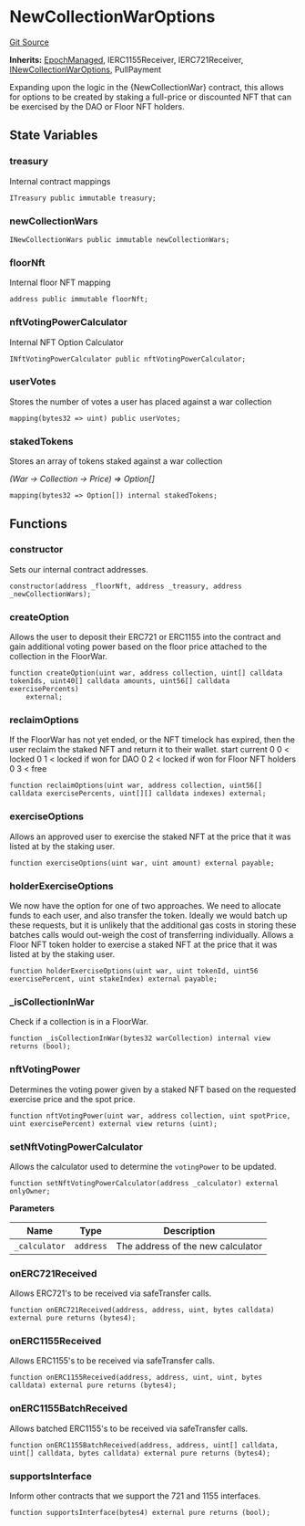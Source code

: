 # NewCollectionWarOptions
[Git Source](https://github.com/FloorDAO/floor-v2/blob/fce0c6edadd90eef36eb24d13cfb5b386eeb9d00/src/contracts/voting/NewCollectionWarOptions.sol)

**Inherits:**
[EpochManaged](/src/contracts/utils/EpochManaged.sol/contract.EpochManaged.md), IERC1155Receiver, IERC721Receiver, [INewCollectionWarOptions](/src/interfaces/voting/NewCollectionWarOptions.sol/contract.INewCollectionWarOptions.md), PullPayment

Expanding upon the logic in the {NewCollectionWar} contract, this allows for options to
be created by staking a full-price or discounted NFT that can be exercised by the DAO or
Floor NFT holders.


## State Variables
### treasury
Internal contract mappings


```solidity
ITreasury public immutable treasury;
```


### newCollectionWars

```solidity
INewCollectionWars public immutable newCollectionWars;
```


### floorNft
Internal floor NFT mapping


```solidity
address public immutable floorNft;
```


### nftVotingPowerCalculator
Internal NFT Option Calculator


```solidity
INftVotingPowerCalculator public nftVotingPowerCalculator;
```


### userVotes
Stores the number of votes a user has placed against a war collection


```solidity
mapping(bytes32 => uint) public userVotes;
```


### stakedTokens
Stores an array of tokens staked against a war collection

*(War -> Collection -> Price) => Option[]*


```solidity
mapping(bytes32 => Option[]) internal stakedTokens;
```


## Functions
### constructor

Sets our internal contract addresses.


```solidity
constructor(address _floorNft, address _treasury, address _newCollectionWars);
```

### createOption

Allows the user to deposit their ERC721 or ERC1155 into the contract and
gain additional voting power based on the floor price attached to the
collection in the FloorWar.


```solidity
function createOption(uint war, address collection, uint[] calldata tokenIds, uint40[] calldata amounts, uint56[] calldata exercisePercents)
    external;
```

### reclaimOptions

If the FloorWar has not yet ended, or the NFT timelock has expired, then the
user reclaim the staked NFT and return it to their wallet.
start    current
0        0         < locked
0        1         < locked if won for DAO
0        2         < locked if won for Floor NFT holders
0        3         < free


```solidity
function reclaimOptions(uint war, address collection, uint56[] calldata exercisePercents, uint[][] calldata indexes) external;
```

### exerciseOptions

Allows an approved user to exercise the staked NFT at the price that it was
listed at by the staking user.


```solidity
function exerciseOptions(uint war, uint amount) external payable;
```

### holderExerciseOptions

We now have the option for one of two approaches. We need to allocate
funds to each user, and also transfer the token. Ideally we would batch
up these requests, but it is unlikely that the additional gas costs in
storing these batches calls would out-weigh the cost of transferring
individually.
Allows a Floor NFT token holder to exercise a staked NFT at the price that it
was listed at by the staking user.


```solidity
function holderExerciseOptions(uint war, uint tokenId, uint56 exercisePercent, uint stakeIndex) external payable;
```

### _isCollectionInWar

Check if a collection is in a FloorWar.


```solidity
function _isCollectionInWar(bytes32 warCollection) internal view returns (bool);
```

### nftVotingPower

Determines the voting power given by a staked NFT based on the requested
exercise price and the spot price.


```solidity
function nftVotingPower(uint war, address collection, uint spotPrice, uint exercisePercent) external view returns (uint);
```

### setNftVotingPowerCalculator

Allows the calculator used to determine the `votingPower` to be updated.


```solidity
function setNftVotingPowerCalculator(address _calculator) external onlyOwner;
```
**Parameters**

|Name|Type|Description|
|----|----|-----------|
|`_calculator`|`address`|The address of the new calculator|


### onERC721Received

Allows ERC721's to be received via safeTransfer calls.


```solidity
function onERC721Received(address, address, uint, bytes calldata) external pure returns (bytes4);
```

### onERC1155Received

Allows ERC1155's to be received via safeTransfer calls.


```solidity
function onERC1155Received(address, address, uint, uint, bytes calldata) external pure returns (bytes4);
```

### onERC1155BatchReceived

Allows batched ERC1155's to be received via safeTransfer calls.


```solidity
function onERC1155BatchReceived(address, address, uint[] calldata, uint[] calldata, bytes calldata) external pure returns (bytes4);
```

### supportsInterface

Inform other contracts that we support the 721 and 1155 interfaces.


```solidity
function supportsInterface(bytes4) external pure returns (bool);
```

